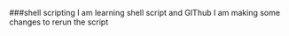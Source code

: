 ###shell scripting
I am learning shell script and GIThub
I am making some changes to rerun the script